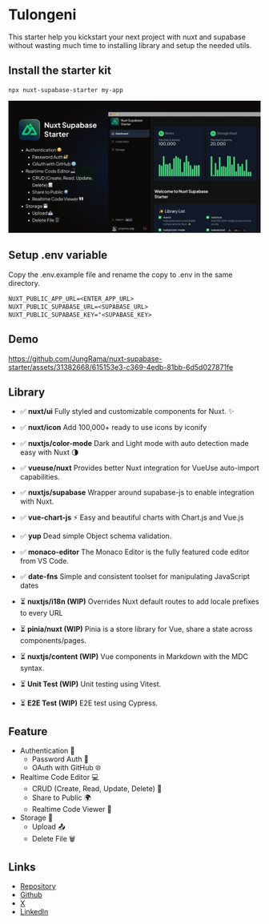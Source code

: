 # Tulongeni

This starter help you kickstart your next project with nuxt and supabase
without wasting much time to installing library and setup the needed utils.

## Install the starter kit

```
npx nuxt-supabase-starter my-app
```

![cover](https://raw.githubusercontent.com/JungRama/nuxt-supabase-starter/master/public/github-cover.png 'cover')

## Setup .env variable

Copy the .env.example file and rename the copy to .env in the same directory.

```
NUXT_PUBLIC_APP_URL=<ENTER_APP_URL>
NUXT_PUBLIC_SUPABASE_URL=<SUPABASE_URL>
NUXT_PUBLIC_SUPABASE_KEY="<SUPABASE_KEY>
```

## Demo

https://github.com/JungRama/nuxt-supabase-starter/assets/31382668/615153e3-c369-4edb-81bb-6d5d027871fe

## Library

- ✅ **nuxt/ui**
  Fully styled and customizable components for Nuxt. ✨

- ✅ **nuxt/icon**
  Add 100,000+ ready to use icons by iconify

- ✅ **nuxtjs/color-mode**
  Dark and Light mode with auto detection made easy with Nuxt 🌗

- ✅ **vueuse/nuxt**
  Provides better Nuxt integration for VueUse auto-import capabilities.

- ✅ **nuxtjs/supabase**
  Wrapper around supabase-js to enable integration with Nuxt.

- ✅ **vue-chart-js**
  ⚡ Easy and beautiful charts with Chart.js and Vue.js

- ✅ **yup**
  Dead simple Object schema validation.

- ✅ **monaco-editor**
  The Monaco Editor is the fully featured code editor from VS Code.

- ✅ **date-fns**
  Simple and consistent toolset for manipulating JavaScript dates

- ⏳ **nuxtjs/i18n (WIP)**
  Overrides Nuxt default routes to add locale prefixes to every URL

- ⏳ **pinia/nuxt (WIP)**
  Pinia is a store library for Vue, share a state across components/pages.

- ⏳ **nuxtjs/content (WIP)**
  Vue components in Markdown with the MDC syntax.

- ⏳ **Unit Test (WIP)**
  Unit testing using Vitest.

- ⏳ **E2E Test (WIP)** E2E test using Cypress.

## Feature

- Authentication 🙂
  - Password Auth 🔐
  - OAuth with GitHub 🌐
- Realtime Code Editor 💻
  - CRUD (Create, Read, Update, Delete) 📝
  - Share to Public 🌍
  - Realtime Code Viewer 👀
- Storage 💾
  - Upload 📤
  - Delete File 🗑️

## Links

- [Repository](https://github.com/JungRama/nuxt-supabase-starter)
- [Github](https://github.com/JungRama)
- [X](https://twitter.com/jungrama_id)
- [LinkedIn](https://www.linkedin.com/in/jungrama/)
